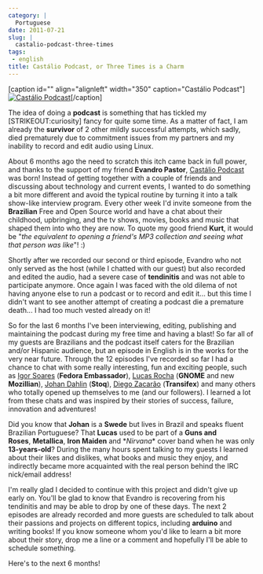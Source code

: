 ```yaml
---
category: |
  Portuguese
date: 2011-07-21
slug: |
  castalio-podcast-three-times
tags:
 - english
title: Castálio Podcast, or Three Times is a Charm
---
```


\[caption id="" align="alignleft" width="350" caption="Castálio
Podcast"\][![Castálio
Podcast](http://farm6.static.flickr.com/5149/5574058090_18863ca261_d.jpg)](http://www.flickr.com/photos/paulcapewell/5574058090/)\[/caption\]

The idea of doing a **podcast** is something that has tickled my
\[STRIKEOUT:curiosity\] fancy for quite some time. As a matter of fact,
I am already the **survivor** of 2 other mildly successful attempts,
which sadly, died prematurely due to commitment issues from my partners
and my inability to record and edit audio using Linux.

About 6 months ago the need to scratch this itch came back in full
power, and thanks to the support of my friend **Evandro Pastor**,
[Castálio Podcast](http://www.castalio.info/) was born! Instead of
getting together with a couple of friends and discussing about
technology and current events, I wanted to do something a bit more
different and avoid the typical routine by turning it into a talk
show-like interview program. Every other week I'd invite someone from
the **Brazilian** Free and Open Source world and have a chat about their
childhood, upbringing, and the tv shows, movies, books and music that
shaped them into who they are now. To quote my good friend **Kurt**, it
would be "*the equivalent to opening a friend's MP3 collection and
seeing what that person was like*"! :)

Shortly after we recorded our second or third episode, Evandro who not
only served as the host (while I chatted with our guest) but also
recorded and edited the audio, had a severe case of **tendinitis** and
was not able to participate anymore. Once again I was faced with the old
dilema of not having anyone else to run a podcast or to record and edit
it... but this time I didn't want to see another attempt of creating a
podcast die a premature death... I had too much vested already on it!

So for the last 6 months I've been interviewing, editing, publishing and
maintaining the podcast during my free time and having a blast! So far
all of my guests are Brazilians and the podcast itself caters for the
Brazilian and/or Hispanic audience, but an episode in English is in the
works for the very near future. Through the 12 episodes I've recorded so
far I had a chance to chat with some really interesting, fun and
exciting people, such as [Igor Soares](http://igorsoares.com/) (**Fedora
Embassador**), [Lucas Rocha](http://lucasr.org/blog/) (**GNOME** and new
**Mozillian**), [Johan Dahlin](http://blogs.gnome.org/johan/)
(**Stoq**), [Diego Zacarão](http://diegobz.net/) (**Transifex**) and
many others who totally opened up themselves to me (and our followers).
I learned a lot from these chats and was inspired by their stories of
success, failure, innovation and adventures!

Did you know that **Johan** is a **Swede** but lives in Brazil and
speaks fluent Brazilian Portuguese? That **Lucas** used to be part of
a **Guns and Roses**, **Metallica**, **Iron
Maiden** and \**Nirvana*\* cover band when he was only **13-years-old**?
During the many hours spent talking to my guests I learned about their
likes and dislikes, what books and music they enjoy, and indirectly
became more acquainted with the real person behind the IRC nick/email
address!

I'm really glad I decided to continue with this project and didn't give
up early on. You'll be glad to know that Evandro is recovering from his
tendinitis and may be able to drop by one of these days. The next 2
episodes are already recorded and more guests are scheduled to talk
about their passions and projects on different topics, including
**arduino** and writing books! If you know someone whom you'd like to
learn a bit more about their story, drop me a line or a comment and
hopefully I'll be able to schedule something.

Here's to the next 6 months!
